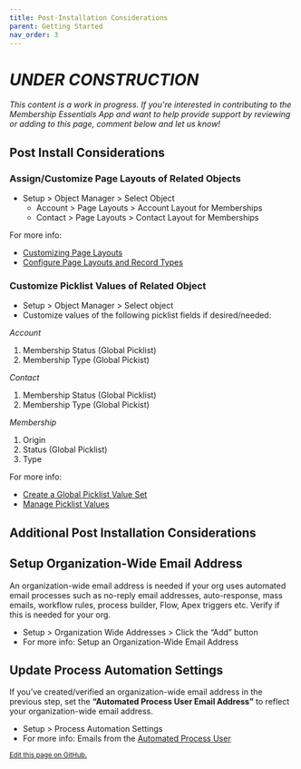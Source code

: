```yaml
---
title: Post-Installation Considerations
parent: Getting Started
nav_order: 3
---
```


# *UNDER CONSTRUCTION*
*This content is a work in progress. If you're interested in contributing to the Membership Essentials App and want to help provide support by reviewing or adding to this page, comment below and let us know!*

## Post Install Considerations

### Assign/Customize Page Layouts of Related Objects
* Setup > Object Manager > Select Object
  * Account > Page Layouts > Account Layout for Memberships
  * Contact > Page Layouts > Contact Layout for Memberships

For more info:
* [Customizing Page Layouts](https://help.salesforce.com/s/articleView?language=en_US&id=sf.customize_layoutcustomize_pd.htm&type=5)
* [Configure Page Layouts and Record Types](https://trailhead.salesforce.com/content/learn/modules/lightning-knowledge-setup-and-customization/configure-page-layouts-and-record-types)


### Customize Picklist Values of Related Object
* Setup > Object Manager > Select object
* Customize values of the following picklist fields if desired/needed:

 *Account*
  1.  Membership Status (Global Picklist)
  2.  Membership Type (Global Pickist)

 *Contact*
  1. Membership Status (Global Picklist)
  2. Membership Type (Global Pickist)
 
 *Membership* 
  1. Origin
  2. Status (Global Picklist)
  3. Type

For more info:
* [Create a Global Picklist Value Set](https://help.salesforce.com/s/articleView?language=en_US&id=sf.fields_creating_global_picklists.htm&type=5)
* [Manage Picklist Values](https://trailhead.salesforce.com/content/learn/modules/picklist_admin/picklist_admin_manage)


## Additional Post Installation Considerations

## Setup Organization-Wide Email Address
An organization-wide email address is needed if your org uses automated email processes such as no-reply email addresses, auto-response, mass emails, workflow rules, process builder, Flow, Apex triggers etc. Verify if this is needed for your org.
* Setup > Organization Wide Addresses > Click the “Add” button
* For more info: Setup an Organization-Wide Email Address

## Update Process Automation Settings
If you’ve created/verified an organization-wide email address in the previous step, set the **“Automated Process User Email Address”** to reflect your organization-wide email address. 
* Setup > Process Automation Settings
* For more info: Emails from the [Automated Process User](https://help.salesforce.com/s/articleView?id=release-notes.rn_forcecom_flow_set_from_email_address_for_automated_process_user.htm&release=226&type=5)

<footer>
   <a href="https://github.com/SFDO-Community-Sprints/MembershipSchemaAndBenefits-Documentation/edit/main/docs/Getting-Started/post-install-consideration.md" style="font-size: smaller;">Edit this page on GitHub.</a>
</footer>
